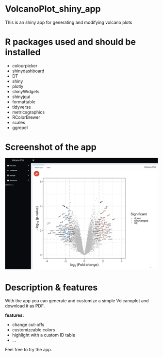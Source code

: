 VolcanoPlot\_shiny\_app
=======================

This is an shiny app for generating and modifying volcano plots

R packages used and should be installed
=======================================

-   colourpicker
-   shinydashboard
-   DT
-   shiny
-   plotly
-   shinyWidgets
-   shinyjqui
-   formattable
-   tidyverse
-   metricsgraphics
-   RColorBrewer
-   scales
-   ggrepel

Screenshot of the app
=====================

![](www/volcano_plot_app_example.png)

Description & features
======================

With the app you can generate and customize a simple Volcanoplot and
download it as PDF.

**features:**

-   change cut-offs
-   customizeable colors
-   highlight with a custom ID table
-   …

Feel free to try the app.
